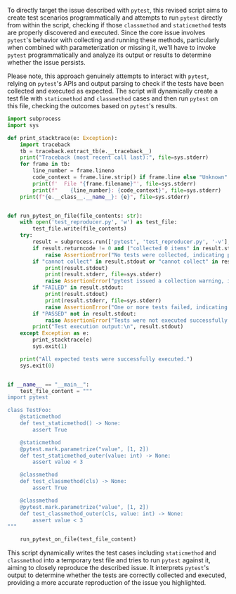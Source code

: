 To directly target the issue described with `pytest`, this revised script aims to create test scenarios programmatically and attempts to run `pytest` directly from within the script, checking if those `classmethod` and `staticmethod` tests are properly discovered and executed. Since the core issue involves `pytest`'s behavior with collecting and running these methods, particularly when combined with parameterization or missing it, we'll have to invoke `pytest` programmatically and analyze its output or results to determine whether the issue persists.

Please note, this approach genuinely attempts to interact with `pytest`, relying on `pytest`'s APIs and output parsing to check if the tests have been collected and executed as expected. The script will dynamically create a test file with `staticmethod` and `classmethod` cases and then run `pytest` on this file, checking the outcomes based on `pytest`'s results.

```python
import subprocess
import sys

def print_stacktrace(e: Exception):
    import traceback
    tb = traceback.extract_tb(e.__traceback__)
    print("Traceback (most recent call last):", file=sys.stderr)
    for frame in tb:
        line_number = frame.lineno
        code_context = frame.line.strip() if frame.line else "Unknown"
        print(f'  File "{frame.filename}"', file=sys.stderr)
        print(f"    {line_number}: {code_context}", file=sys.stderr)
    print(f"{e.__class__.__name__}: {e}", file=sys.stderr)


def run_pytest_on_file(file_contents: str):
    with open('test_reproducer.py', 'w') as test_file:
        test_file.write(file_contents)
    try:
        result = subprocess.run(['pytest', 'test_reproducer.py', '-v'], capture_output=True, text=True)
        if result.returncode != 0 and ("collected 0 items" in result.stdout or "collected 0 items" in result.stderr):
            raise AssertionError("No tests were collected, indicating potential issue with staticmethod/classmethod handling")
        if "cannot collect" in result.stdout or "cannot collect" in result.stderr:
            print(result.stdout)
            print(result.stderr, file=sys.stderr)
            raise AssertionError("pytest issued a collection warning, indicating a problem with collecting class method tests")
        if "FAILED" in result.stdout:
            print(result.stdout)
            print(result.stderr, file=sys.stderr)
            raise AssertionError("One or more tests failed, indicating a runtime issue with the test execution")
        if "PASSED" not in result.stdout:
            raise AssertionError("Tests were not executed successfully.")
        print("Test execution output:\n", result.stdout)
    except Exception as e:
        print_stacktrace(e)
        sys.exit(1)

    print("All expected tests were successfully executed.")
    sys.exit(0)


if __name__ == "__main__":
    test_file_content = """
import pytest

class TestFoo:
    @staticmethod
    def test_staticmethod() -> None:
        assert True

    @staticmethod
    @pytest.mark.parametrize("value", [1, 2])
    def test_staticmethod_outer(value: int) -> None:
        assert value < 3

    @classmethod
    def test_classmethod(cls) -> None:
        assert True

    @classmethod
    @pytest.mark.parametrize("value", [1, 2])
    def test_classmethod_outer(cls, value: int) -> None:
        assert value < 3
"""

    run_pytest_on_file(test_file_content)
```

This script dynamically writes the test cases including `staticmethod` and `classmethod` into a temporary test file and tries to run `pytest` against it, aiming to closely reproduce the described issue. It interprets `pytest`'s output to determine whether the tests are correctly collected and executed, providing a more accurate reproduction of the issue you highlighted.
